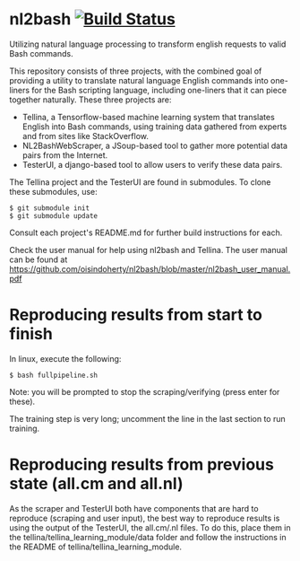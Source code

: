 # nl2bash [![Build Status](https://travis-ci.org/oisindoherty/nl2bash.svg?branch=master)](https://travis-ci.org/oisindoherty/nl2bash)
Utilizing natural language processing to transform english requests to valid Bash commands.

This repository consists of three projects, with the combined goal of providing a utility
to translate natural language English commands into one-liners for the Bash scripting language,
including one-liners that it can piece together naturally. These three projects are:

- Tellina, a Tensorflow-based machine learning system that translates English into Bash 
  commands, using training data gathered from experts and from sites like StackOverflow.
- NL2BashWebScraper, a JSoup-based tool to gather more potential data pairs from the Internet.
- TesterUI, a django-based tool to allow users to verify these data pairs.

The Tellina project and the TesterUI are found in submodules.
To clone these submodules, use:

    $ git submodule init
    $ git submodule update

Consult each project's README.md for further build instructions for each.

Check the user manual for help using nl2bash and Tellina. The user manual can be found at
https://github.com/oisindoherty/nl2bash/blob/master/nl2bash_user_manual.pdf

# Reproducing results from start to finish
In linux, execute the following:

    $ bash fullpipeline.sh
    
Note: you will be prompted to stop the scraping/verifying (press enter for these).

The training step is very long; uncomment the line in the last section to run training.

# Reproducing results from previous state (all.cm and all.nl)
As the scraper and TesterUI both have components that are hard to reproduce (scraping and user
input), the best way to reproduce results is using the output of the TesterUI, the all.cm/.nl
files. To do this, place them in the tellina/tellina_learning_module/data folder and follow the
instructions in the README of tellina/tellina_learning_module.